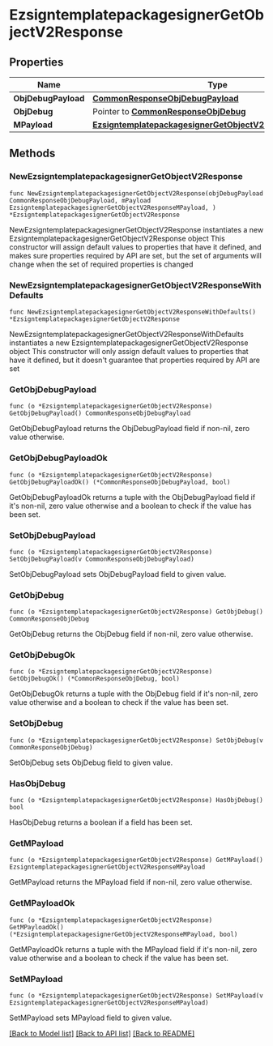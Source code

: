 # EzsigntemplatepackagesignerGetObjectV2Response

## Properties

Name | Type | Description | Notes
------------ | ------------- | ------------- | -------------
**ObjDebugPayload** | [**CommonResponseObjDebugPayload**](CommonResponseObjDebugPayload.md) |  | 
**ObjDebug** | Pointer to [**CommonResponseObjDebug**](CommonResponseObjDebug.md) |  | [optional] 
**MPayload** | [**EzsigntemplatepackagesignerGetObjectV2ResponseMPayload**](EzsigntemplatepackagesignerGetObjectV2ResponseMPayload.md) |  | 

## Methods

### NewEzsigntemplatepackagesignerGetObjectV2Response

`func NewEzsigntemplatepackagesignerGetObjectV2Response(objDebugPayload CommonResponseObjDebugPayload, mPayload EzsigntemplatepackagesignerGetObjectV2ResponseMPayload, ) *EzsigntemplatepackagesignerGetObjectV2Response`

NewEzsigntemplatepackagesignerGetObjectV2Response instantiates a new EzsigntemplatepackagesignerGetObjectV2Response object
This constructor will assign default values to properties that have it defined,
and makes sure properties required by API are set, but the set of arguments
will change when the set of required properties is changed

### NewEzsigntemplatepackagesignerGetObjectV2ResponseWithDefaults

`func NewEzsigntemplatepackagesignerGetObjectV2ResponseWithDefaults() *EzsigntemplatepackagesignerGetObjectV2Response`

NewEzsigntemplatepackagesignerGetObjectV2ResponseWithDefaults instantiates a new EzsigntemplatepackagesignerGetObjectV2Response object
This constructor will only assign default values to properties that have it defined,
but it doesn't guarantee that properties required by API are set

### GetObjDebugPayload

`func (o *EzsigntemplatepackagesignerGetObjectV2Response) GetObjDebugPayload() CommonResponseObjDebugPayload`

GetObjDebugPayload returns the ObjDebugPayload field if non-nil, zero value otherwise.

### GetObjDebugPayloadOk

`func (o *EzsigntemplatepackagesignerGetObjectV2Response) GetObjDebugPayloadOk() (*CommonResponseObjDebugPayload, bool)`

GetObjDebugPayloadOk returns a tuple with the ObjDebugPayload field if it's non-nil, zero value otherwise
and a boolean to check if the value has been set.

### SetObjDebugPayload

`func (o *EzsigntemplatepackagesignerGetObjectV2Response) SetObjDebugPayload(v CommonResponseObjDebugPayload)`

SetObjDebugPayload sets ObjDebugPayload field to given value.


### GetObjDebug

`func (o *EzsigntemplatepackagesignerGetObjectV2Response) GetObjDebug() CommonResponseObjDebug`

GetObjDebug returns the ObjDebug field if non-nil, zero value otherwise.

### GetObjDebugOk

`func (o *EzsigntemplatepackagesignerGetObjectV2Response) GetObjDebugOk() (*CommonResponseObjDebug, bool)`

GetObjDebugOk returns a tuple with the ObjDebug field if it's non-nil, zero value otherwise
and a boolean to check if the value has been set.

### SetObjDebug

`func (o *EzsigntemplatepackagesignerGetObjectV2Response) SetObjDebug(v CommonResponseObjDebug)`

SetObjDebug sets ObjDebug field to given value.

### HasObjDebug

`func (o *EzsigntemplatepackagesignerGetObjectV2Response) HasObjDebug() bool`

HasObjDebug returns a boolean if a field has been set.

### GetMPayload

`func (o *EzsigntemplatepackagesignerGetObjectV2Response) GetMPayload() EzsigntemplatepackagesignerGetObjectV2ResponseMPayload`

GetMPayload returns the MPayload field if non-nil, zero value otherwise.

### GetMPayloadOk

`func (o *EzsigntemplatepackagesignerGetObjectV2Response) GetMPayloadOk() (*EzsigntemplatepackagesignerGetObjectV2ResponseMPayload, bool)`

GetMPayloadOk returns a tuple with the MPayload field if it's non-nil, zero value otherwise
and a boolean to check if the value has been set.

### SetMPayload

`func (o *EzsigntemplatepackagesignerGetObjectV2Response) SetMPayload(v EzsigntemplatepackagesignerGetObjectV2ResponseMPayload)`

SetMPayload sets MPayload field to given value.



[[Back to Model list]](../README.md#documentation-for-models) [[Back to API list]](../README.md#documentation-for-api-endpoints) [[Back to README]](../README.md)


